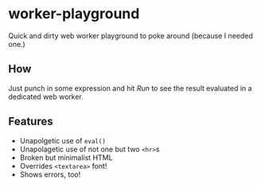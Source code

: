 # worker-playground
Quick and dirty web worker playground to poke around (because I needed one.)

## How
Just punch in some expression and hit *Run* to see the result evaluated in a dedicated web worker.

## Features
* Unapolgetic use of `eval()`
* Unapolagetic use of not one but two `<hr>`s
* Broken but minimalist HTML
* Overrides `<textarea>` font!
* Shows errors, too!

